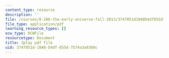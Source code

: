 ```yaml
---
content_type: resource
description: ''
file: /courses/8-286-the-early-universe-fall-2013/3747051d1048b4df855d7574a3a8360c_PK1KNojfvMQ.pdf
file_type: application/pdf
learning_resource_types: []
ocw_type: OCWFile
resourcetype: Document
title: 3play pdf file
uid: 3747051d-1048-b4df-855d-7574a3a8360c
---
```

